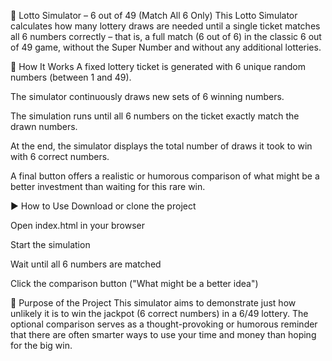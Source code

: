 🎲 Lotto Simulator – 6 out of 49 (Match All 6 Only)
This Lotto Simulator calculates how many lottery draws are needed until a single ticket matches all 6 numbers correctly – that is, a full match (6 out of 6) in the classic 6 out of 49 game, without the Super Number and without any additional lotteries.

🔧 How It Works
A fixed lottery ticket is generated with 6 unique random numbers (between 1 and 49).

The simulator continuously draws new sets of 6 winning numbers.

The simulation runs until all 6 numbers on the ticket exactly match the drawn numbers.

At the end, the simulator displays the total number of draws it took to win with 6 correct numbers.

A final button offers a realistic or humorous comparison of what might be a better investment than waiting for this rare win.

▶️ How to Use
Download or clone the project

Open index.html in your browser

Start the simulation

Wait until all 6 numbers are matched

Click the comparison button ("What might be a better idea")

🎯 Purpose of the Project
This simulator aims to demonstrate just how unlikely it is to win the jackpot (6 correct numbers) in a 6/49 lottery.
The optional comparison serves as a thought-provoking or humorous reminder that there are often smarter ways to use your time and money than hoping for the big win.
